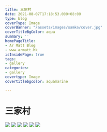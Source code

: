 ```yaml
---
title: 三家村
date: 2021-08-07T17:18:53.000+08:00
type: blog
coverType: Image
coverBanner: "/assets/images/samka/cover.jpg"
coverTitleBgColor: aqua
summary: ''
homePageTitle:
- Ar Matt Blog
- www.armatt.hk
isInsidePage: true
tags:
- gallery
categories:
- gallery
covertype: Image
covertitlebgcolor: aquamarine

---
```

# 三家村

![](/assets/images/samka/01.jpg)
![](/assets/images/samka/02.jpg)
![](/assets/images/samka/03.jpg)
![](/assets/images/samka/04.jpg)
![](/assets/images/samka/05.jpg)
![](/assets/images/samka/06.jpg)